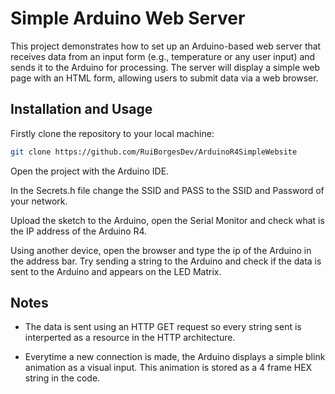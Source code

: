 # Simple Arduino Web Server

This project demonstrates how to set up an Arduino-based web server that receives data from an input form (e.g., temperature or any user input) and sends it to the Arduino for processing. The server will display a simple web page with an HTML form, allowing users to submit data via a web browser.

## Installation and Usage

Firstly clone the repository to your local machine:

```bash
git clone https://github.com/RuiBorgesDev/ArduinoR4SimpleWebsite
```


Open the project with the Arduino IDE.


In the Secrets.h file change the SSID and PASS to the SSID and Password of your network.


Upload the sketch to the Arduino, open the Serial Monitor and check what is the IP address of the Arduino R4.


Using another device, open the browser and type the ip of the Arduino in the address bar. Try sending a string to the Arduino and check if the data is sent to the Arduino and appears on the LED Matrix.

## Notes

- The data is sent using an HTTP GET request so every string sent is interperted as a resource in the HTTP architecture.

- Everytime a new connection is made, the Arduino displays a simple blink animation as a visual input. This animation is stored as a 4 frame HEX string in the code.
